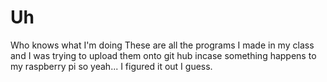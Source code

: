 # Uh
Who knows what I'm doing
These are all the programs I made in my class and I was trying to upload them onto git hub incase something happens to my raspberry pi
so yeah... I figured it out I guess.
